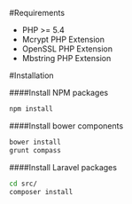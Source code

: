 #Requirements

- PHP >= 5.4
- Mcrypt PHP Extension
- OpenSSL PHP Extension
- Mbstring PHP Extension

#Installation

####Install NPM packages
```sh
npm install
```
####Install bower components
```sh
bower install
grunt compass
```
####Install Laravel packages
```sh
cd src/
composer install
```